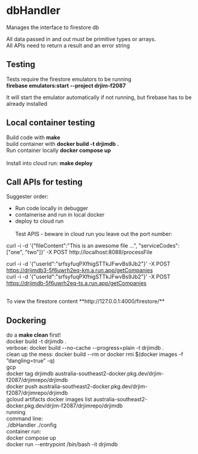# dbHandler
Manages the interface to firestore db <br>

All data passed in and out must be primitive types or arrays. <br>
All APIs need to return a result and an error string <br>

## Testing
Tests require the firestore emulators to be running<br>
**firebase emulators:start --project drjim-f2087** <br>

It will start the emulator automatically if not running, but firebase has to be already installed <br>

## Local container testing

Build code with **make** <br>
build container with **docker build -t drjimdb .** <br>
Run container locally **docker compose up** <br><br>
Install into cloud run: **make deploy**

## Call APIs for testing
Suggester order: 
* Run code locally in debugger
* containerise and run in local docker
* deploy to cloud run
<br><br>
Test APIS - beware in cloud run you leave out the port number: <br>

curl -i -d '{"fileContent":"This is an awesome file ...", "serviceCodes":["one", "two"]}' -X POST http://localhost:8088/processFile <br>

curl -i -d '{"userId":"srfsyfuqPXfhigSTTkJFwvBs9Jb2"}' -X POST https://drjimdb3-5f6uwrh2eq-km.a.run.app/getCompanies <br>
curl -i -d '{"userId":"srfsyfuqPXfhigSTTkJFwvBs9Jb2"}' -X POST https://drjimdb-5f6uwrh2eq-ts.a.run.app/getCompanies<br>

<br>
To view the firestore content **http://127.0.0.1:4000/firestore/**<br>

## Dockering
do a **make clean** first! <br>
docker build -t drjimdb . <br>
verbose: docker build --no-cache --progress=plain -t drjimdb . <br>
clean up the mess: docker build --rm or docker rmi $(docker images -f “dangling=true” -q) <br>
gcp<br>
docker tag drjimdb australia-southeast2-docker.pkg.dev/drjim-f2087/drjimrepo/drjimdb <br>
docker push australia-southeast2-docker.pkg.dev/drjim-f2087/drjimrepo/drjimdb <br>
gcloud artifacts docker images list  australia-southeast2-docker.pkg.dev/drjim-f2087/drjimrepo/drjimdb <br>
running<br>
command line: <br>
./dbHandler ./config <br>
container run: <br>
docker compose up <br>
docker run --entrypoint /bin/bash -it drjimdb <br>



